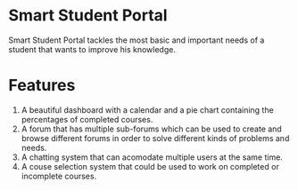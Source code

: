 # Smart Student Portal
Smart Student Portal tackles the most basic and important needs of a student that wants to improve his knowledge.

# Features
1. A beautiful dashboard with a calendar and a pie chart containing the percentages of completed courses.
2. A forum that has multiple sub-forums which can be used to create and browse different forums in order to solve different kinds of problems and needs.
3. A chatting system that can acomodate multiple users at the same time.
4. A couse selection system that could be used to work on completed or incomplete courses.
